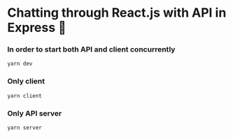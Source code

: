 # Chatting through React.js with API in Express :rocket:

### In order to start both API and client concurrently
```
yarn dev
```
### Only client
```
yarn client
```
### Only API server
```
yarn server
```
